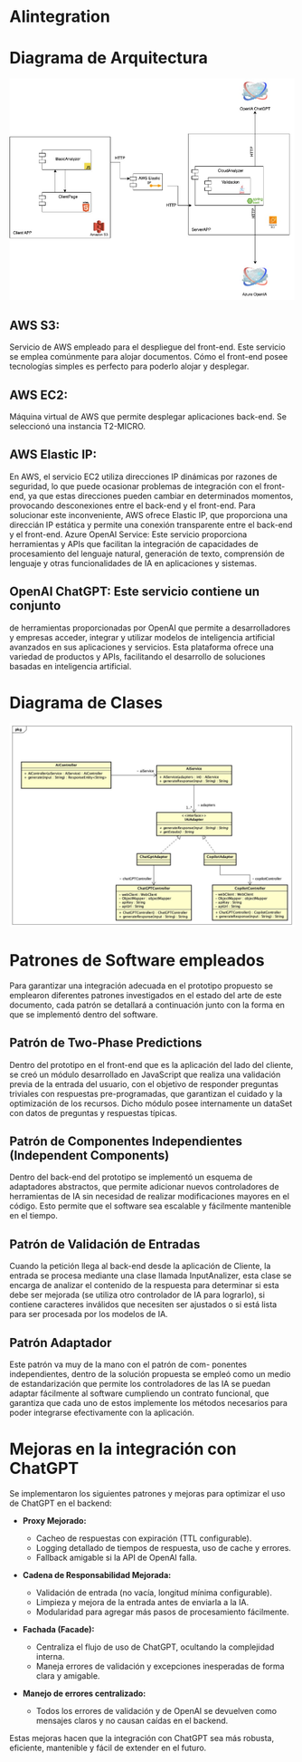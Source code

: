 # AIintegration


# Diagrama de Arquitectura

 ![image](https://github.com/ginnko2019/aaintegration/blob/master/Assets/ArquitecturaAiintegrationS.jpg)

## AWS S3: 
Servicio de AWS empleado para el despliegue del front-end. Este servicio se emplea comúnmente para alojar documentos. Cómo el front-end posee tecnologías simples es perfecto para poderlo alojar y desplegar.
## AWS EC2: 
Máquina virtual de AWS que permite desplegar aplicaciones back-end. Se seleccionó una instancia
T2-MICRO.
## AWS Elastic IP: 
En AWS, el servicio EC2 utiliza direcciones IP dinámicas por razones de seguridad, lo que puede ocasionar problemas de integración con el front-end,
ya que estas direcciones pueden cambiar en determinados momentos, provocando desconexiones entre el back-end y el front-end. Para solucionar este inconveniente, AWS
ofrece Elastic IP, que proporciona una direccián IP estática y permite una conexión transparente entre el back-end y el
front-end.
Azure OpenAI Service: Este servicio proporciona herramientas y APIs que facilitan la integración de capacidades de procesamiento del lenguaje natural, generación de texto,
comprensión de lenguaje y otras funcionalidades de IA en aplicaciones y sistemas.
## OpenAI ChatGPT: Este servicio contiene un conjunto
de herramientas proporcionadas por OpenAI que permite a desarrolladores y empresas acceder, integrar y utilizar modelos de inteligencia artificial avanzados en sus aplicaciones y
servicios. Esta plataforma ofrece una variedad de productos y APIs, facilitando el desarrollo de soluciones basadas en
inteligencia artificial.

# Diagrama de Clases

 ![image](https://github.com/ginnko2019/aaintegration/blob/master/Assets/AIIntegrationDiagramClass.jpg)

# Patrones de Software empleados
Para garantizar una integración adecuada en el prototipo propuesto se emplearon diferentes patrones investigados en el estado del arte de este documento, cada patrón se detallará
a continuación junto con la forma en que se implementó dentro del software.
## Patrón de Two-Phase Predictions
Dentro del prototipo en el front-end que es la aplicación del lado del cliente, se creó un módulo desarrollado en JavaScript que realiza una validación previa de la entrada
del usuario, con el objetivo de responder preguntas triviales con respuestas pre-programadas, que garantizan el cuidado
y la optimización de los recursos. Dicho módulo posee internamente un dataSet con datos de preguntas y respuestas
típicas.
## Patrón de Componentes Independientes (Independent Components)
Dentro del back-end del prototipo se implementó un esquema de adaptadores abstractos, que permite adicionar
nuevos controladores de herramientas de IA sin necesidad de realizar modificaciones mayores en el código. Esto permite
que el software sea escalable y fácilmente mantenible en el tiempo.
## Patrón de Validación de Entradas 
Cuando la petición llega al back-end desde la aplicación de Cliente, la entrada se procesa mediante una clase llamada
InputAnalizer, esta clase se encarga de analizar el contenido de la respuesta para determinar si esta debe ser mejorada
(se utiliza otro controlador de IA para lograrlo), si contiene caracteres inválidos que necesiten ser ajustados o si está lista
para ser procesada por los modelos de IA. 
## Patrón Adaptador
Este patrón va muy de la mano con el patrón de com- ponentes independientes, dentro de la solución propuesta
se empleó como un medio de estandarización que permite los controladores de las IA se puedan adaptar fácilmente al
software cumpliendo un contrato funcional, que garantiza que cada uno de estos implemente los métodos necesarios para poder integrarse efectivamente con la aplicación. 

# Mejoras en la integración con ChatGPT

Se implementaron los siguientes patrones y mejoras para optimizar el uso de ChatGPT en el backend:

- **Proxy Mejorado:**
  - Cacheo de respuestas con expiración (TTL configurable).
  - Logging detallado de tiempos de respuesta, uso de cache y errores.
  - Fallback amigable si la API de OpenAI falla.

- **Cadena de Responsabilidad Mejorada:**
  - Validación de entrada (no vacía, longitud mínima configurable).
  - Limpieza y mejora de la entrada antes de enviarla a la IA.
  - Modularidad para agregar más pasos de procesamiento fácilmente.

- **Fachada (Facade):**
  - Centraliza el flujo de uso de ChatGPT, ocultando la complejidad interna.
  - Maneja errores de validación y excepciones inesperadas de forma clara y amigable.

- **Manejo de errores centralizado:**
  - Todos los errores de validación y de OpenAI se devuelven como mensajes claros y no causan caídas en el backend.

Estas mejoras hacen que la integración con ChatGPT sea más robusta, eficiente, mantenible y fácil de extender en el futuro.

